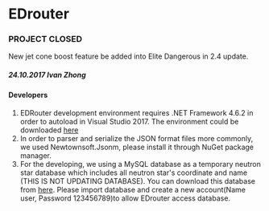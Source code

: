 # EDrouter

### PROJECT CLOSED 
New jet cone boost feature be added into Elite Dangerous in 2.4 update.
##### 24.10.2017 Ivan Zhong

#### Developers
1. EDRouter development environment requires .NET Framework 4.6.2 in order to autoload in Visual Studio 2017. The environment could be downloaded [here](http://getdotnet.azurewebsites.net/target-dotnet-platforms.html)
2. In order to parser and serialize the JSON format files more commonly, we used Newtownsoft.Jsonm, please install it through NuGet package manager.
3. For the developing, we using a MySQL database as a temporary neutron star database which includes all neutron star's coordinate and name (THIS IS NOT UPDATING DATABASE). You can download this database from [here](https://1drv.ms/u/s!ArxUl3tCxGsMiwiI8_EhM-xxeD5a). Please import database and create a new account(Name user, Password 123456789)to allow EDrouter access database.

